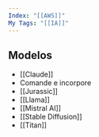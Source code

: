 ```yaml
---
Index: "[[AWS]]"
My Tags: "[[IA]]"
---
```

## Modelos 
- [[Claude]]
- Comande e incorpore
- [[Jurassic]]
- [[Llama]] 
- [[Mistral AI]]
- [[Stable Diffusion]]
- [[Titan]]